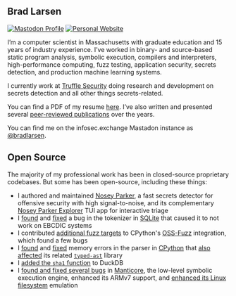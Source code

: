 ## Brad Larsen

[![Mastodon Profile](https://img.shields.io/mastodon/follow/109522097799876582?domain=https%3A%2F%2Finfosec.exchange)](https://infosec.exchange/@bradlarsen)
[![Personal Website](https://img.shields.io/badge/website-bradfordlarsen.com-lightgray)](https://www.bradfordlarsen.com)

I’m a computer scientist in Massachusetts with graduate education and 15 years of industry experience. I’ve worked in binary- and source-based static program analysis, symbolic execution, compilers and interpreters, high-performance computing, fuzz testing, application security, secrets detection, and production machine learning systems.

I currently work at [Truffle Security](https://trufflesecurity.com) doing research and development on secrets detection and all other things secrets-related.

You can find a PDF of my resume [here](https://bradfordlarsen.com/files/bradford-larsen-computer-scientist.pdf). I’ve also written and presented several [peer-reviewed publications](https://bradfordlarsen.com/publications/) over the years.

You can find me on the infosec.exchange Mastadon instance as <a rel="me" href="https://infosec.exchange/@bradlarsen">@bradlarsen</a>.

## Open Source

The majority of my professional work has been in closed-source proprietary codebases. But some has been open-source, including these things:

- I authored and maintained [Nosey Parker](https://github.com/praetorian-inc/noseyparker), a fast secrets detector for offensive security with high signal-to-noise, and its complementary [Nosey Parker Explorer](https://github.com/praetorian-inc/noseyparkerexplorer) TUI app for interactive triage
- I [found](https://www.mail-archive.com/sqlite-users@mailinglists.sqlite.org/msg100687.html) and [fixed](https://www.sqlite.org/src/info/4fc6580ffa7232aa) a bug in the tokenizer in [SQLite](https://sqlite.org) that caused it to not work on EBCDIC systems
- I contributed [additional fuzz targets](https://discuss.python.org/t/contributing-fuzzing-targets-to-cpython/36833) to CPython's [OSS-Fuzz](https://github.com/google/oss-fuzz) integration, which found a few bugs
- I [found](https://bugs.python.org/issue36495) and [fixed](https://github.com/python/cpython/pull/12641) memory errors in the parser in [CPython](https://github.com/python/cpython) that [also affected](https://github.com/python/typed_ast/pull/99) its related [`typed-ast`](https://github.com/python/typed_ast) library
- I [added the `sha1` function](https://github.com/duckdb/duckdb/pull/13020) to DuckDB
- I [found and fixed several bugs](https://github.com/trailofbits/manticore/pulls?q=is%3Apr+author%3Abradlarsen) in [Manticore](https://github.com/trailofbits/manticore), the low-level symbolic execution engine, enhanced its ARMv7 support, and [enhanced its Linux filesystem](https://github.com/trailofbits/manticore/pull/1673) emulation
